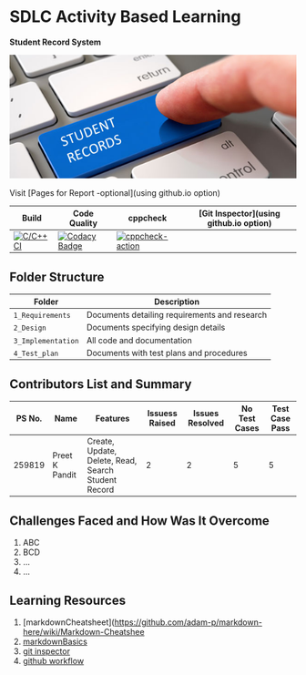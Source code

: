 # SDLC Activity Based Learning

**Student Record System**

![](https://github.com/259819/LnT_MiniProject/blob/master/Images/Studenttempl.jpg)



Visit [Pages for Report -optional](using github.io option)

Build | Code Quality | cppcheck | [Git Inspector](using github.io option)
------|----------|-------|--------------
[![C/C++ CI](https://github.com/259819/LnT_MiniProject/actions/workflows/c-cpp.yml/badge.svg)](https://github.com/259819/LnT_MiniProject/actions/workflows/c-cpp.yml)|[![Codacy Badge](https://app.codacy.com/project/badge/Grade/0ae823626e6442828c84ad084fdab090)](https://www.codacy.com/gh/259819/LnT_MiniProject/dashboard?utm_source=github.com&amp;utm_medium=referral&amp;utm_content=259819/LnT_MiniProject&amp;utm_campaign=Badge_Grade)|[![cppcheck-action](https://github.com/259819/LnT_MiniProject/actions/workflows/cppcheck.yml/badge.svg)](https://github.com/259819/LnT_MiniProject/actions/workflows/cppcheck.yml)|


## Folder Structure
Folder             | Description
-------------------| -----------------------------------------
`1_Requirements`   | Documents detailing requirements and research
`2_Design`         | Documents specifying design details
`3_Implementation` | All code and documentation
`4_Test_plan`      | Documents with test plans and procedures

## Contributors List and Summary

PS No. |  Name   |    Features    | Issuess Raised |Issues Resolved|No Test Cases|Test Case Pass
-------|---------|----------------|----------------|---------------|-------------|--------------
259819 | Preet K Pandit  | Create, Update, Delete, Read, Search Student Record    | 2    | 2 | 5 | 5     
   

## Challenges Faced and How Was It Overcome

1. ABC
2. BCD
3. ...
4. ...

## Learning Resources
1. [markdownCheatsheet](https://github.com/adam-p/markdown-here/wiki/Markdown-Cheatshee
2. [markdownBasics](https://guides.github.com/features/mastering-markdown/)
3. [git inspector](https://github.com/ejwa/gitinspector.git)
4. [github workflow](https://docs.github.com/en/actions/learn-github-action)

